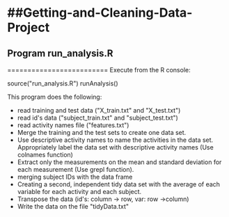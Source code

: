 ##Getting-and-Cleaning-Data-Project
=================================

## Program run_analysis.R 
=========================
 Execute from the R console:

source("run_analysis.R")
runAnalysis()

This program does the following:
 

* read training and test data ("X_train.txt" and "X_test.txt")
* read id's data ("subject_train.txt" and "subject_test.txt")
* read activity names file ("features.txt")
* Merge the training and the test sets to create one data set.
* Use descriptive activity names to name the activities in the data set. Appropriately label the data set with descriptive activity names (Use colnames function)                    
* Extract only the measurements on the mean and standard deviation for each measurement (Use grepl function).  
* merging subject IDs with the data frame 
* Creating a second, independent tidy data set with the average of each variable for each activity and each subject.
* Transpose the data (id's: column -> row, var: row ->column)
* Write the data on the file "tidyData.txt"
